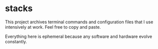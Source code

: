# stacks

This project archives terminal commands and configuration files that I use intensively at work. Feel free to copy and paste.

Everything here is ephemeral because any software and hardware evolve constantly.
